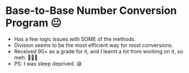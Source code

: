 # Base-to-Base Number Conversion Program 😐
- Has a few logic issues with SOME of the methods.
- Division seems to be the most efficient way for most conversions.
- Received 90+ as a grade for it, and I learnt a lot from working on it, so meh. 🤷🏻‍♂️
- PS: I was sleep deprived. 😪
